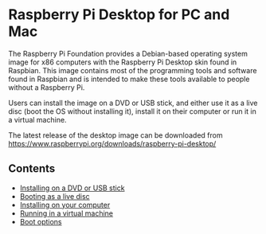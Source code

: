 # Raspberry Pi Desktop for PC and Mac

The Raspberry Pi Foundation provides a Debian-based operating system image
for x86 computers with the Raspberry Pi Desktop skin found in Raspbian.
This image contains most of the programming tools and software found in Raspbian
and is intended to make these tools available to people without a Raspberry Pi.

Users can install the image on a DVD or USB stick, and either use it as a
live disc (boot the OS without installing it), install it on their computer or
run it in a virtual machine.

The latest release of the desktop image can be downloaded from
https://www.raspberrypi.org/downloads/raspberry-pi-desktop/

## Contents

- [Installing on a DVD or USB stick](installing-iso/README.md)
- [Booting as a live disc](live-disc/README.md)
- [Installing on your computer](installing/README.md)
- [Running in a virtual machine](virtual-machine/README.md)
- [Boot options](boot-options/README.md)

